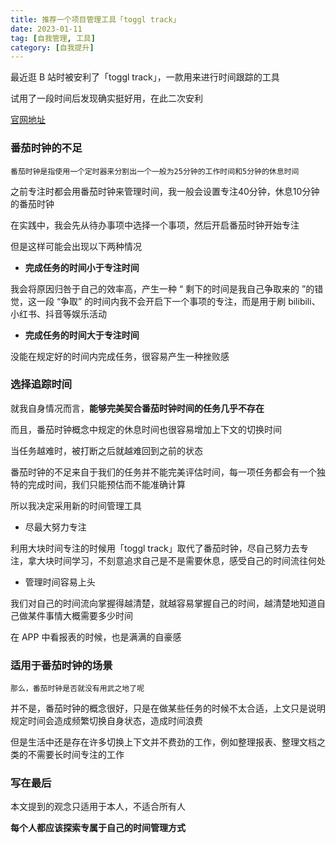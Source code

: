 ```yaml
---
title: 推荐一个项目管理工具「toggl track」
date: 2023-01-11
tag: [自我管理, 工具]
category: [自我提升]
---
```


最近逛 B 站时被安利了「toggl track」，一款用来进行时间跟踪的工具

试用了一段时间后发现确实挺好用，在此二次安利

[官网地址](https://track.toggl.com/)

### 番茄时钟的不足

```
番茄时钟是指使用一个定时器来分割出一个一般为25分钟的工作时间和5分钟的休息时间
```

之前专注时都会用番茄时钟来管理时间，我一般会设置专注40分钟，休息10分钟的番茄时钟

在实践中，我会先从待办事项中选择一个事项，然后开启番茄时钟开始专注

但是这样可能会出现以下两种情况

- **完成任务的时间小于专注时间**

我会将原因归咎于自己的效率高，产生一种 “ 剩下的时间是我自己争取来的 ”的错觉，这一段 “争取” 的时间内我不会开启下一个事项的专注，而是用于刷 bilibili、小红书、抖音等娱乐活动

- **完成任务的时间大于专注时间**

没能在规定好的时间内完成任务，很容易产生一种挫败感

### 选择追踪时间

就我自身情况而言，**能够完美契合番茄时钟时间的任务几乎不存在**

而且，番茄时钟概念中规定的休息时间也很容易增加上下文的切换时间

当任务越难时，被打断之后就越难回到之前的状态

番茄时钟的不足来自于我们的任务并不能完美评估时间，每一项任务都会有一个独特的完成时间，我们只能预估而不能准确计算

所以我决定采用新的时间管理工具

- 尽最大努力专注

利用大块时间专注的时候用「toggl track」取代了番茄时钟，尽自己努力去专注，拿大块时间学习，不刻意追求自己是不是需要休息，感受自己的时间流往何处

- 管理时间容易上头

我们对自己的时间流向掌握得越清楚，就越容易掌握自己的时间，越清楚地知道自己做某件事情大概需要多少时间

在 APP 中看报表的时候，也是满满的自豪感

### 适用于番茄时钟的场景

```
那么，番茄时钟是否就没有用武之地了呢
```

并不是，番茄时钟的概念很好，只是在做某些任务的时候不太合适，上文只是说明规定时间会造成频繁切换自身状态，造成时间浪费

但是生活中还是存在许多切换上下文并不费劲的工作，例如整理报表、整理文档之类的不需要长时间专注的工作

### 写在最后

本文提到的观念只适用于本人，不适合所有人

**每个人都应该探索专属于自己的时间管理方式**
